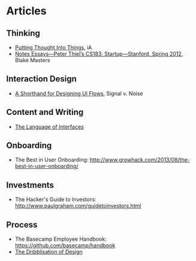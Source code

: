 Articles
===============

Thinking
-----------
* [Putting Thought Into Things](https://ia.net/topics/putting-thought-into-things/), iA
* [Notes Essays—Peter Thiel’s CS183: Startup—Stanford, Spring 2012](http://blakemasters.com/peter-thiels-cs183-startup), Blake Masters

Interaction Design
-----------
* [A Shorthand for Designing UI Flows](https://signalvnoise.com/posts/1926-a-shorthand-for-designing-ui-flows), Signal v. Noise

Content and Writing
-----------
* [The Language of Interfaces](https://speakerdeck.com/destraynor/the-language-of-interfaces)

Onboarding
-----------
* The Best in User Onboarding: http://www.growhack.com/2013/08/the-best-in-user-onboarding/

Investments
-----------
* The Hacker's Guide to Investors: http://www.paulgraham.com/guidetoinvestors.html

Process
-----------
* The Basecamp Employee Handbook: https://github.com/basecamp/handbook
* [The Dribblisation of Design](https://blog.intercom.com/the-dribbblisation-of-design/)

